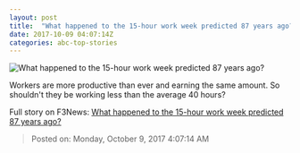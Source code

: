 ```yaml
---
layout: post
title:  "What happened to the 15-hour work week predicted 87 years ago?"
date: 2017-10-09 04:07:14Z
categories: abc-top-stories
---
```


![What happened to the 15-hour work week predicted 87 years ago?](http://www.abc.net.au/news/image/5215908-1x1-700x700.jpg)

Workers are more productive than ever and earning the same amount. So shouldn't they be working less than the average 40 hours?


Full story on F3News: [What happened to the 15-hour work week predicted 87 years ago?](http://www.f3nws.com/n/QvXm3D)

> Posted on: Monday, October 9, 2017 4:07:14 AM
